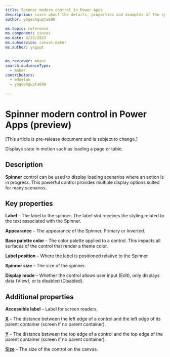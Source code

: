 ```yaml
---
title: Spinner modern control in Power Apps
description: Learn about the details, properties and examples of the spinner modern control in Power Apps.
author: yogeshgupta698

ms.topic: reference
ms.component: canvas
ms.date: 3/23/2023
ms.subservice: canvas-maker
ms.author: yogupt


ms.reviewer: mkaur
search.audienceType: 
  - maker
contributors:
  - mduelae
  - yogeshgupta698
  
---
```

# Spinner modern control in Power Apps (preview)

[This article is pre-release document and is subject to change.]

Displays state in motion such as loading a page or table.

## Description
**Spinner** control can be used to display loading scenarios where an action is in progress. This powerful control provides multiple display options suited for many scenarios.

## Key properties
**Label** – The label to the spinner. The label slot receives the styling related to the text associated with the Spinner.

**Appearance** – The appearance of the Spinner. Primary or Inverted. 

**Base palette color** - The color palette applied to a control. This impacts all surfaces of the control that render a theme color.  

**Label position** – Where the label is positioned relative to the Spinner

**Spinner size** – The size of the spinner.

**Display mode** – Whether the control allows user input (Edit), only displays data (View), or is disabled (Disabled).

## Additional properties
**Accessible label** – Label for screen readers.

**[X](../properties-size-location.md)** – The distance between the left edge of a control and the left edge of its parent container (screen if no parent container).

**[Y](../properties-size-location.md)** – The distance between the top edge of a control and the top edge of the parent container (screen if no parent container).

**[Size](../properties-text.md)** – The size of the control on the canvas.




